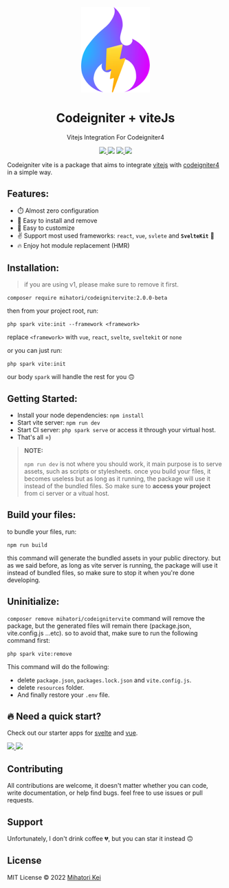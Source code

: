 <div align="center">
	<img width="160px" src="src/logo.png">
  	<h1>Codeigniter + viteJs</h1>
  	<p>Vitejs Integration For Codeigniter4</p>
	<p>
		<a href="https://github.com/firtadokei/codeigniter-vitejs/releases">
			<img src="https://custom-icon-badges.herokuapp.com/github/v/release/firtadokei/codeigniter-vitejs?logo=tag">
		</a>
		<img src="https://custom-icon-badges.herokuapp.com/packagist/stars/mihatori/codeignitervite?logo=star">
		<a href="https://packagist.org/packages/mihatori/codeignitervite">
			<img src="https://badges.hiptest.com:/packagist/dt/mihatori/codeignitervite?color=%23c700ff&logo=packagist&logoColor=%23c700ff">
		</a>
		<a href="LICENSE">
			<img src="https://custom-icon-badges.herokuapp.com/packagist/l/mihatori/codeignitervite?logo=law">
		</a>
	</p>
</div>

Codeigniter vite is a package that aims to integrate [vitejs](https://vitejs.dev/) with [codeigniter4](https://codeigniter.com/) in a simple way.

## Features:
 - ⏱️ Almost zero configuration
 - 🧩 Easy to install and remove
 - 🔨 Easy to customize
 - ✌️ Support most used frameworks: `react`, `vue`, `svlete` and **`SvelteKit`** 🎉
 - 🔥 Enjoy hot module replacement (HMR)
 
## Installation:

> if you are using v1, please make sure to remove it first.

```
composer require mihatori/codeignitervite:2.0.0-beta
```

then from your project root, run:

```
php spark vite:init --framework <framework>
```

replace `<framework>` with `vue`, `react`, `svelte`, `sveltekit` or `none`

or you can just run:

```
php spark vite:init
```

our body `spark` will handle the rest for you 🙃

## Getting Started:
- Install your node dependencies: `npm install`
- Start vite server: `npm run dev`
- Start CI server: `php spark serve` or access it through your virtual host.
- That's all =)

> **NOTE:**
> 
> `npm run dev` is not where you should work, it main purpose is to serve assets, such as scripts or stylesheets.
> once you build your files, it becomes useless
> but as long as it running, the package will use it instead of the bundled files.
> So make sure to **access your project** from ci server or a vitual host.

## Build your files:

to bundle your files, run: 
```
npm run build
```
this command will generate the bundled assets in your public directory. 
but as we said before, as long as vite server is running, the package will use it instead of bundled files, so make sure to stop it when you're done developing.

## Uninitialize:

`composer remove mihatori/codeignitervite` command will remove the package, but the generated files will remain there (package.json, vite.config.js ...etc).
so to avoid that, make sure to run the following command first:

```
php spark vite:remove
```
This command will do the following:
- delete `package.json`, `packages.lock.json` and `vite.config.js`.
- delete `resources` folder.
- And finally restore your `.env` file.

## 🔥 Need a quick start?
Check out our starter apps for [svelte](https://github.com/firtadokei/ci-svelte-appstarter) and [vue](https://github.com/firtadokei/ci-vue-appstarter).

<a href="https://github.com/firtadokei/ci-svelte-appstarter">
	<img width="120px" src="https://github.com/firtadokei/ci-svelte-appstarter/raw/master/ci-svelte.webp">
</a>
<a href="https://github.com/firtadokei/ci-vue-appstarter">
	<img width="120px" src="https://github.com/firtadokei/ci-vue-appstarter/raw/master/ci-vue.webp">
</a> 

## Contributing
All contributions are welcome, it doesn't matter whether you can code, write documentation, or help find bugs.
feel free to use issues or pull requests.

## Support
Unfortunately, I don't drink coffee 💔, but you can star it instead 🙃

## License

MIT License &copy; 2022 [Mihatori Kei](https://github.com/firtadokei)
